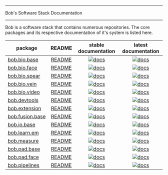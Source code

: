 ******************************************
Bob's Software Stack Documentation
******************************************

Bob is a software stack that contains numerous repositories.
The core packages and its respective documentation of it's system is listed here.

| package | README | stable documentation | latest documentation |
|---|:---:|:---:|:---:|
| [bob.bio.base](https://gitlab.idiap.ch/bob/bob.bio.base) | [README](https://gitlab.idiap.ch/bob/bob.bio.base/-/blob/master/README.rst) | [![docs](https://img.shields.io/badge/docs-stable-yellow.svg)](https://www.idiap.ch/software/bob/docs/bob/bob.bio.base/stable/index.html) | [![docs](https://img.shields.io/badge/docs-latest-orange.svg)](https://www.idiap.ch/software/bob/docs/bob/bob.bio.base/master/index.html) |
| [bob.bio.face](https://gitlab.idiap.ch/bob/bob.bio.face) | [README](https://gitlab.idiap.ch/bob/bob.bio.face/-/blob/master/README.rst) | [![docs](https://img.shields.io/badge/docs-stable-yellow.svg)](https://www.idiap.ch/software/bob/docs/bob/bob.bio.face/stable/index.html) | [![docs](https://img.shields.io/badge/docs-latest-orange.svg)](https://www.idiap.ch/software/bob/docs/bob/bob.bio.face/master/index.html) |
| [bob.bio.spear](https://gitlab.idiap.ch/bob/bob.bio.spear) | [README](https://gitlab.idiap.ch/bob/bob.bio.spear/-/blob/master/README.rst)| [![docs](https://img.shields.io/badge/docs-stable-yellow.svg)](https://www.idiap.ch/software/bob/docs/bob/bob.bio.spear/stable/index.html) | [![docs](https://img.shields.io/badge/docs-latest-orange.svg)](https://www.idiap.ch/software/bob/docs/bob/bob.bio.spear/master/index.html) |
| [bob.bio.vein](https://gitlab.idiap.ch/bob/bob.bio.vein) | [README](https://gitlab.idiap.ch/bob/bob.bio.vein/-/blob/master/README.rst) | [![docs](https://img.shields.io/badge/docs-stable-yellow.svg)](https://www.idiap.ch/software/bob/docs/bob/bob.bio.vein/stable/index.html) | [![docs](https://img.shields.io/badge/docs-latest-orange.svg)](https://www.idiap.ch/software/bob/docs/bob/bob.bio.vein/master/index.html) |
| [bob.bio.video](https://gitlab.idiap.ch/bob/bob.bio.video) | [README](https://gitlab.idiap.ch/bob/bob.bio.video/-/blob/master/README.rst) | [![docs](https://img.shields.io/badge/docs-stable-yellow.svg)](https://www.idiap.ch/software/bob/docs/bob/bob.bio.video/stable/index.html) | [![docs](https://img.shields.io/badge/docs-latest-orange.svg)](https://www.idiap.ch/software/bob/docs/bob/bob.bio.video/master/index.html) |
| [bob.devtools](https://gitlab.idiap.ch/bob/bob.devtools) | [README](https://gitlab.idiap.ch/bob/bob.devtools/-/blob/master/README.rst) | [![docs](https://img.shields.io/badge/docs-stable-yellow.svg)](https://www.idiap.ch/software/bob/docs/bob/bob.devtools/stable/index.html)| [![docs](https://img.shields.io/badge/docs-latest-orange.svg)](https://www.idiap.ch/software/bob/docs/bob/bob.devtools/master/index.html) |
| [bob.extension](https://gitlab.idiap.ch/bob/bob.extension) | [README](https://gitlab.idiap.ch/bob/bob.extension/-/blob/master/README.rst) | [![docs](https://img.shields.io/badge/docs-stable-yellow.svg)](https://www.idiap.ch/software/bob/docs/bob/bob.extension/stable/index.html) | [![docs](https://img.shields.io/badge/docs-latest-orange.svg)](https://www.idiap.ch/software/bob/docs/bob/bob.extension/master/index.html) |
| [bob.fusion.base](https://gitlab.idiap.ch/bob/bob.fusion.base) | [README](https://gitlab.idiap.ch/bob/bob.fusion.base/-/blob/master/README.rst) | [![docs](https://img.shields.io/badge/docs-stable-yellow.svg)](https://www.idiap.ch/software/bob/docs/bob/bob.fusion.base/stable/index.html) | [![docs](https://img.shields.io/badge/docs-latest-orange.svg)](https://www.idiap.ch/software/bob/docs/bob/bob.fusion.base/master/index.html) |
| [bob.io.base](https://gitlab.idiap.ch/bob/bob.io.base) | [README](https://gitlab.idiap.ch/bob/bob.io.base/-/blob/master/README.rst) | [![docs](https://img.shields.io/badge/docs-stable-yellow.svg)](https://www.idiap.ch/software/bob/docs/bob/bob.io.base/stable/index.html) | [![docs](https://img.shields.io/badge/docs-latest-orange.svg)](https://www.idiap.ch/software/bob/docs/bob/bob.io.base/master/index.html) |
| [bob.learn.em](https://gitlab.idiap.ch/bob/bob.learn.em) | [README](https://gitlab.idiap.ch/bob/bob.learn.em/-/blob/master/README.rst) | [![docs](https://img.shields.io/badge/docs-stable-yellow.svg)](https://www.idiap.ch/software/bob/docs/bob/bob.learn.em/stable/index.html) | [![docs](https://img.shields.io/badge/docs-latest-orange.svg)](https://www.idiap.ch/software/bob/docs/bob/bob.learn.em/master/index.html) |
| [bob.measure](https://gitlab.idiap.ch/bob/bob.measure) | [README](https://gitlab.idiap.ch/bob/bob.measure/-/blob/master/README.rst) | [![docs](https://img.shields.io/badge/docs-stable-yellow.svg)](https://www.idiap.ch/software/bob/docs/bob/bob.measure/stable/index.html) | [![docs](https://img.shields.io/badge/docs-latest-orange.svg)](https://www.idiap.ch/software/bob/docs/bob/bob.measure/master/index.html) |
| [bob.pad.base](https://gitlab.idiap.ch/bob/bob.pad.base) | [README](https://gitlab.idiap.ch/bob/bob.pad.base/-/blob/master/README.rst) | [![docs](https://img.shields.io/badge/docs-stable-yellow.svg)](https://www.idiap.ch/software/bob/docs/bob/bob.pad.base/stable/index.html) | [![docs](https://img.shields.io/badge/docs-latest-orange.svg)](https://www.idiap.ch/software/bob/docs/bob/bob.pad.base/master/index.html) |
| [bob.pad.face](https://gitlab.idiap.ch/bob/bob.pad.face) | [README](https://gitlab.idiap.ch/bob/bob.pad.face/-/blob/master/README.rst) | [![docs](https://img.shields.io/badge/docs-stable-yellow.svg)](https://www.idiap.ch/software/bob/docs/bob/bob.pad.face/stable/index.html) | [![docs](https://img.shields.io/badge/docs-latest-orange.svg)](https://www.idiap.ch/software/bob/docs/bob/bob.pad.face/master/index.html) |
| [bob.pipelines](https://gitlab.idiap.ch/bob/bob.pipelines) | [README](https://gitlab.idiap.ch/bob/bob.pipelines/-/blob/master/README.rst) | [![docs](https://img.shields.io/badge/docs-stable-yellow.svg)](https://www.idiap.ch/software/bob/docs/bob/bob.pipelines/stable/index.html) | [![docs](https://img.shields.io/badge/docs-latest-orange.svg)](https://www.idiap.ch/software/bob/docs/bob/bob.pipelines/master/index.html) |
